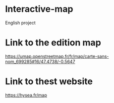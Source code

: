 # Interactive-map

English project

# Link to the edition map

https://umap.openstreetmap.fr/fr/map/carte-sans-nom_699285#16/47.4738/-0.5647

# Link to thest website

https://hysea.fr/map
